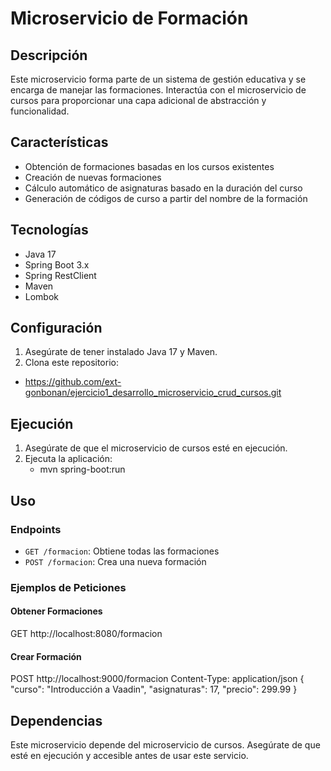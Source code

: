 # Microservicio de Formación

## Descripción

Este microservicio forma parte de un sistema de gestión educativa y se encarga de manejar las formaciones. Interactúa con el microservicio de cursos para proporcionar una capa adicional de abstracción y funcionalidad.

## Características

- Obtención de formaciones basadas en los cursos existentes
- Creación de nuevas formaciones
- Cálculo automático de asignaturas basado en la duración del curso
- Generación de códigos de curso a partir del nombre de la formación

## Tecnologías

- Java 17
- Spring Boot 3.x
- Spring RestClient
- Maven
- Lombok

## Configuración

1. Asegúrate de tener instalado Java 17 y Maven.
2. Clona este repositorio:
  - https://github.com/ext-gonbonan/ejercicio1_desarrollo_microservicio_crud_cursos.git

## Ejecución

1. Asegúrate de que el microservicio de cursos esté en ejecución.
2. Ejecuta la aplicación:
   - mvn spring-boot:run

## Uso

### Endpoints

- `GET /formacion`: Obtiene todas las formaciones
- `POST /formacion`: Crea una nueva formación

### Ejemplos de Peticiones

#### Obtener Formaciones
GET http://localhost:8080/formacion

#### Crear Formación
POST http://localhost:9000/formacion
Content-Type: application/json
{
"curso": "Introducción a Vaadin",
"asignaturas": 17,
"precio": 299.99
}

## Dependencias

Este microservicio depende del microservicio de cursos. Asegúrate de que esté en ejecución y accesible antes de usar este servicio.
